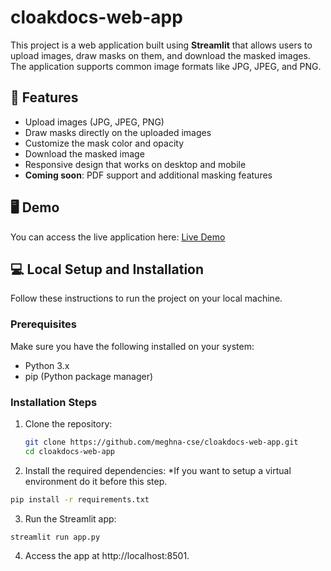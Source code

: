 # cloakdocs-web-app

This project is a web application built using **Streamlit** that allows users to upload images, draw masks on them, and download the masked images. The application supports common image formats like JPG, JPEG, and PNG.

## 🚀 Features

- Upload images (JPG, JPEG, PNG)
- Draw masks directly on the uploaded images
- Customize the mask color and opacity
- Download the masked image
- Responsive design that works on desktop and mobile
- **Coming soon**: PDF support and additional masking features

## 🖥 Demo

You can access the live application here: [Live Demo](https://your-streamlit-app-link)

## 💻 Local Setup and Installation

Follow these instructions to run the project on your local machine.

### Prerequisites

Make sure you have the following installed on your system:

- Python 3.x
- pip (Python package manager)

### Installation Steps

1. Clone the repository:

   ```bash
   git clone https://github.com/meghna-cse/cloakdocs-web-app.git
   cd cloakdocs-web-app
   ```
2. Install the required dependencies:
*If you want to setup a virtual environment do it before this step.

```bash
pip install -r requirements.txt
```

3. Run the Streamlit app:
```bash
streamlit run app.py
```
4. Access the app at http://localhost:8501.
